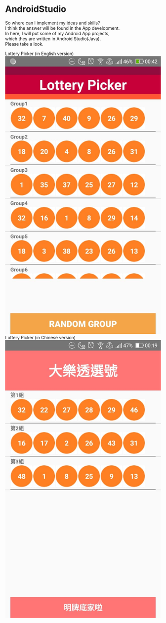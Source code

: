 # AndroidStudio  
So where can I implement my ideas and skills?  
I think the answer will be found in the App development.  
In here, I will put some of my Android App projects,  
which they are written in Android Studio(Java).  
Please take a look.  
  
  
Lottery Picker  (in English version)
![](https://github.com/Shanda1020/AndroidStudio/blob/master/SW_Lottery/Lottery/lottery.jpg?raw=true)  
Lottery Picker  (in Chinese version)  
![](https://github.com/Shanda1020/AndroidStudio/blob/master/SW_Lottery/Lottery/lot.jpg?raw=true)  

